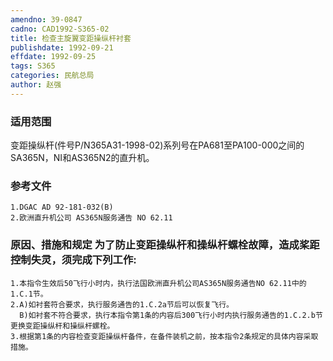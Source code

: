 ```yaml
---
amendno: 39-0847
cadno: CAD1992-S365-02
title: 检查主旋翼变距操纵杆衬套
publishdate: 1992-09-21
effdate: 1992-09-25
tags: S365
categories: 民航总局
author: 赵强
---
```


### 适用范围 
变距操纵杆(件号P/N365A31-1998-02)系列号在PA681至PA100-000之间的SA365N，NI和AS365N2的直升机。

### 参考文件
    1.DGAC AD 92-181-032(B) 
    2.欧洲直升机公司 AS365N服务通告 NO 62.11

### 原因、措施和规定     为了防止变距操纵杆和操纵杆螺栓故障，造成桨距控制失灵，须完成下列工作: 
    1.本指令生效后50飞行小时内，执行法国欧洲直升机公司AS365N服务通告NO 62.11中的1.C.1节。 
    2.A)如衬套符合要求，执行服务通告的1.C.2a节后可以恢复飞行。
      B)如衬套不符合要求，执行本指令第1条的内容后300飞行小时内执行服务通告的1.C.2.b节更换变距操纵杆和操纵杆螺栓。 
    3.根据第1条的内容检查变距操纵杆备件，在备件装机之前，按本指令2条规定的具体内容采取措施。
